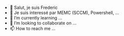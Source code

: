- 👋 Salut, je suis Frederic
- 👀 Je suis interessé par MEMC (SCCM), Powershell, ...
- 🌱 I’m currently learning ...
- 💞️ I’m looking to collaborate on ...
- 📫 How to reach me ...

<!---
FredericPuente/FredericPuente is a ✨ special ✨ repository because its `README.md` (this file) appears on your GitHub profile.
You can click the Preview link to take a look at your changes.
--->
